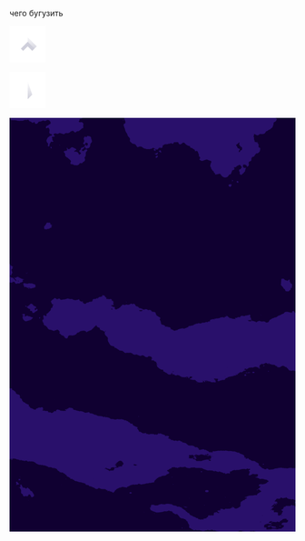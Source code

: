 

чего бугузить

![ship_a](./resources/spaceships/ship_A.png)

![ship_b](./resources/spaceships/ship_b.png)

![background-inf](./in/f/Back-1b.png)